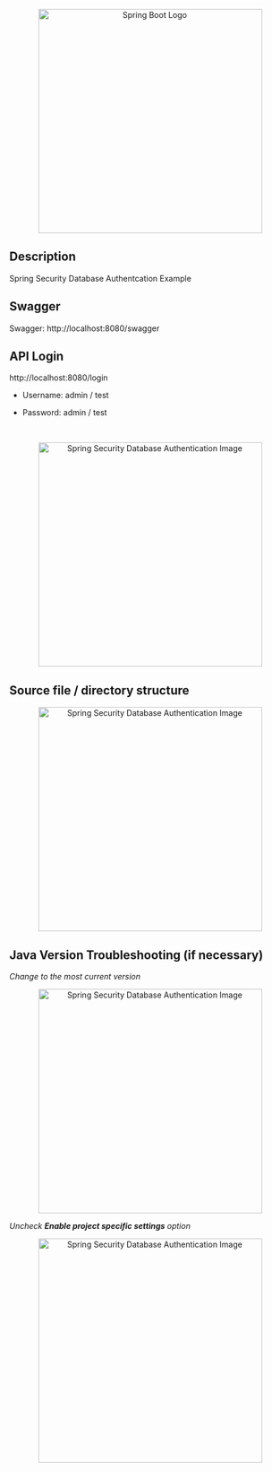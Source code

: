 <p align="center">
  <img src="https://i.imgur.com/Lxfk9IE.png" width="400" alt="Spring Boot Logo" />
</p>

## Description

Spring Security Database Authentcation Example

## Swagger

Swagger: http://localhost:8080/swagger

## API Login

http://localhost:8080/login

- Username: admin / test

- Password: admin / test

<br>

<p align="center">
  <img src="https://i.imgur.com/jvzU5gj.png" width="400" alt="Spring Security Database Authentication Image" />
</p>

## Source file / directory structure

<p align="center">
  <img src="https://i.imgur.com/8FWdGh2.png" width="400" alt="Spring Security Database Authentication Image" />
</p>

## Java Version Troubleshooting (if necessary)

<em>Change to the most current version</em>

<p align="center">
  <img src="https://i.imgur.com/mpgdDa2.png" width="400" alt="Spring Security Database Authentication Image" />
</p>

<em>Uncheck <b>Enable project specific settings</b> option</em>

<p align="center">
  <img src="https://i.imgur.com/8FWdGh2.png" width="400" alt="Spring Security Database Authentication Image" />
</p>
